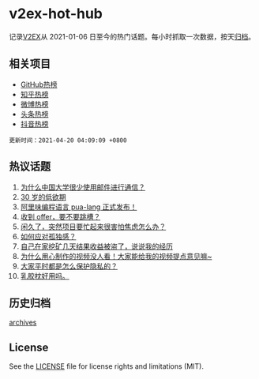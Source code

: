 # v2ex-hot-hub

 记录[V2EX](https://www.v2ex.com/)从 2021-01-06 日至今的热门话题。每小时抓取一次数据，按天[归档](archives)。
 
 ## 相关项目

- [GitHub热榜](https://github.com/snaildev/github-hot-hub)
- [知乎热榜](https://github.com/snaildev/zhihu-hot-hub)
- [微博热榜](https://github.com/snaildev/weibo-hot-hub)
- [头条热榜](https://github.com/snaildev/toutiao-hot-hub)
- [抖音热榜](https://github.com/snaildev/douyin-hot-hub)


 `更新时间：2021-04-20 04:09:09 +0800`

## 热议话题

1. [为什么中国大学很少使用邮件进行通信？](https://www.v2ex.com/t/771662)
1. [30 岁的低欲期](https://www.v2ex.com/t/771627)
1. [阿里味编程语言 pua-lang 正式发布！](https://www.v2ex.com/t/771576)
1. [收到 offer，要不要跳槽？](https://www.v2ex.com/t/771628)
1. [闲久了，突然项目要忙起来很害怕焦虑怎么办？](https://www.v2ex.com/t/771549)
1. [如何应对孤独感？](https://www.v2ex.com/t/771599)
1. [自己在家挖矿几天结果收益被盗了，说说我的经历](https://www.v2ex.com/t/771563)
1. [为什么用心制作的视频没人看！大家能给我的视频提点意见嘛~](https://www.v2ex.com/t/771597)
1. [大家平时都是怎么保护隐私的？](https://www.v2ex.com/t/771550)
1. [乳胶枕好用吗。](https://www.v2ex.com/t/771637)

## 历史归档

[archives](archives)

## License

See the [LICENSE](LICENSE) file for license rights and limitations (MIT).
